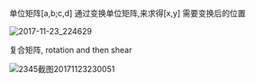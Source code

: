 单位矩阵[a,b;c,d] 通过变换单位矩阵,来求得[x,y] 需要变换后的位置

![2017-11-23_224629](D:\PycharmProjects\TensorFlow\线性代数\2017-11-23_224629.jpg)

复合矩阵, rotation and then shear

![2345截图20171123230051](D:\PycharmProjects\TensorFlow\线性代数\2345截图20171123230051.jpg)